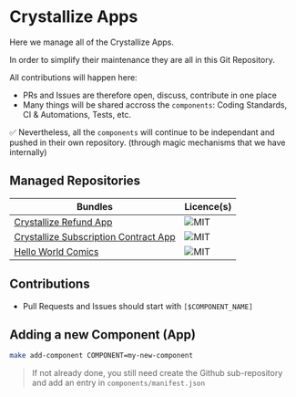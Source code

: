# Crystallize Apps

Here we manage all of the Crystallize Apps.

In order to simplify their maintenance they are all in this Git Repository.

All contributions will happen here:

-   PRs and Issues are therefore open, discuss, contribute in one place
-   Many things will be shared accross the `components`: Coding Standards, CI & Automations, Tests, etc.

✅ Nevertheless, all the `components` will continue to be independant and pushed in their own repository. (through magic mechanisms that we have internally)

## Managed Repositories

| Bundles                                                                                                          | Licence(s) |
| ---------------------------------------------------------------------------------------------------------------- | ---------- |
| [Crystallize Refund App](https://github.com/CrystallizeAPI/crystallize-refund-app)                               | ![MIT]     |
| [Crystallize Subscription Contract App](https://github.com/CrystallizeAPI/crystallize-subscription-contract-app) | ![MIT]     |
| [Hello World Comics](https://github.com/CrystallizeAPI/hello-world-comics-app)                                   | ![MIT]     |

## Contributions

-   Pull Requests and Issues should start with `[$COMPONENT_NAME]`

## Adding a new Component (App)

```bash
make add-component COMPONENT=my-new-component
```

> If not already done, you still need create the Github sub-repository and add an entry in `components/manifest.json`

[mit]: https://img.shields.io/badge/license-MIT-green?style=flat-square&labelColor=black
